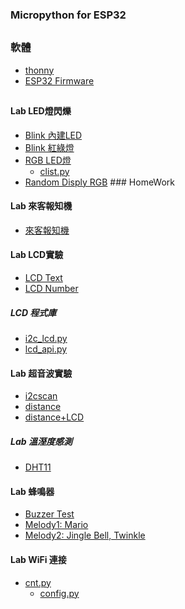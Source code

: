### Micropython for ESP32
##
### 軟體
* [thonny](https://github.com/thonny/thonny/releases/tag/v4.0.1)
* [ESP32 Firmware](https://micropython.org/download/esp32/)
##
#### Lab LED燈閃爍
* [Blink 內建LED](https://github.com/jumbokh/micropython_class/blob/master/class0925/blink.py)
* [Blink 紅綠燈](https://github.com/jumbokh/micropython_class/blob/master/class0925/RYGLED.py)
* [RGB LED燈](https://github.com/jumbokh/micropython_class/blob/master/class0925/3colorled.py)
    * [clist.py](https://github.com/jumbokh/micropython_class/blob/master/class0925/clist.py)
* [Random Disply RGB](https://github.com/jumbokh/micropython_class/blob/master/class0925/randColor.py) ### HomeWork
#### Lab 來客報知機
* [來客報知機](https://github.com/jumbokh/micropython_class/blob/master/class0925/SR-501.py)
#### Lab LCD實驗
* [LCD Text](https://github.com/jumbokh/micropython_class/blob/master/class0925/lcdText.py)
* [LCD Number](https://github.com/jumbokh/micropython_class/blob/master/class0925/lcdNumber.py)
##### LCD 程式庫
* [i2c_lcd.py](https://github.com/jumbokh/micropython_class/blob/master/class0925/i2c_lcd.py)
* [lcd_api.py](https://github.com/jumbokh/micropython_class/blob/master/class0925/lcd_api.py)
#### Lab 超音波實驗
* [i2cscan](https://github.com/jumbokh/micropython_class/blob/master/class0925/I2C.py)
* [distance](https://github.com/jumbokh/micropython_class/blob/master/class0925/distance.py)
* [distance+LCD](https://github.com/jumbokh/micropython_class/blob/master/class0925/distanceLCD.py)
##### Lab 溫溼度感測
* [DHT11](https://github.com/jumbokh/micropython_class/blob/master/class0925/TEMP.py)
#### Lab 蜂鳴器
* [Buzzer Test](https://github.com/jumbokh/micropython_class/blob/master/class0925/buzzerTest.py)
* [Melody1: Mario](https://github.com/jumbokh/micropython_class/blob/master/class0925/melody.py)
* [Melody2: Jingle Bell, Twinkle](https://github.com/jumbokh/micropython_class/blob/master/class0925/melody1.py)
#### Lab WiFi 連接
* [cnt.py](https://github.com/jumbokh/micropython_class/blob/master/class0925/cnt.py)
    * [config.py](https://github.com/jumbokh/micropython_class/blob/master/class0925/config.py)
